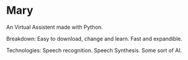 # Mary
 An Virtual Assistent made with Python.

 Breakdown:
  Easy to download, change and learn.
  Fast and expandible.

Technologies: 
    Speech recognition.
    Speech Synthesis.
    Some sort of AI.
